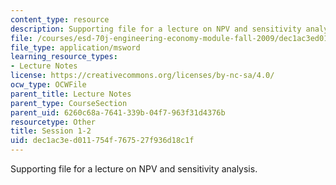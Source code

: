 ```yaml
---
content_type: resource
description: Supporting file for a lecture on NPV and sensitivity analysis.
file: /courses/esd-70j-engineering-economy-module-fall-2009/dec1ac3ed011754f767527f936d18c1f_ESD70session1_2.xls
file_type: application/msword
learning_resource_types:
- Lecture Notes
license: https://creativecommons.org/licenses/by-nc-sa/4.0/
ocw_type: OCWFile
parent_title: Lecture Notes
parent_type: CourseSection
parent_uid: 6260c68a-7641-339b-04f7-963f31d4376b
resourcetype: Other
title: Session 1-2
uid: dec1ac3e-d011-754f-7675-27f936d18c1f
---
```

Supporting file for a lecture on NPV and sensitivity analysis.